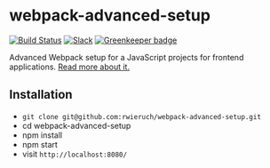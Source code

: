 # webpack-advanced-setup

[![Build Status](https://travis-ci.org/rwieruch/webpack-advanced-setup.svg?branch=master)](https://travis-ci.org/rwieruch/webpack-advanced-setup) [![Slack](https://slack-the-road-to-learn-react.wieruch.com/badge.svg)](https://slack-the-road-to-learn-react.wieruch.com/) [![Greenkeeper badge](https://badges.greenkeeper.io/rwieruch/webpack-advanced-setup.svg)](https://greenkeeper.io/)

Advanced Webpack setup for a JavaScript projects for frontend applications. [Read more about it.](https://www.robinwieruch.de/webpack-advanced-setup-tutorial/)

## Installation

* `git clone git@github.com:rwieruch/webpack-advanced-setup.git`
* cd webpack-advanced-setup
* npm install
* npm start
* visit `http://localhost:8080/`

